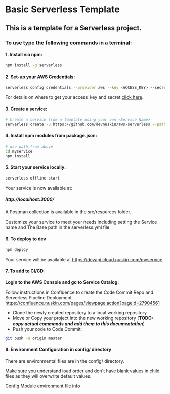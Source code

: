 # Basic Serverless Template 

## This is a template for a Serverless project.

### To use type the following commands in a terminal:

#### 1. Install via npm:

  ```bash
  npm install -g serverless
```

#### 2. Set-up your AWS Credentials:

  ```bash
  serverless config credentials --provider aws --key <ACCESS_KEY> --secret <ACCESS_SECRET>
```

For details on where to get your access_key and secret [click here](https://docs.aws.amazon.com/IAM/latest/UserGuide/id_credentials_access-keys.html#Using_CreateAccessKey).
    
#### 3. Create a service:
  ```bash
  # Create a service from a template using your own <Service Name>
  serverless create -u https://github.com/devnuskin/aws-serverless --path myservice
```
#### 4. Install npm modules from package.json:
  ```bash
  # use path from above
  cd myservice
  npm install
```

#### 5. Start your service locally:
  ```bash
  serverless offline start
```


Your service is now available at: 
##### http://localhost:3000/

A Postman collection is available in the src/resources folder.

Customize your service to meet your needs including setting the Service name and The Base path in the serverless.yml file

#### 6. To deploy to dev

  ```bash
  npm deploy
```

Your service will be available at https://devapi.cloud.nuskin.com/myservice

#### 7. To add to CI/CD
  **Login to the AWS Console and go to Service Catalog:**  

  Follow instructions in Confluence to create the Code Commit Repo and Serverless Pipeline Deployment.  
  https://confluence.nuskin.com/pages/viewpage.action?pageId=27904561

  - Clone the newly created repository to a local working repository
  - Move or Copy your project into the new working repository (**TODO: _copy actual commands and add them to this documentation_**)
  - Push your code to Code Commit:
  ```bash
  git push -u origin master
  ```

#### 8. Environment Configuration in config/ directory
There are environmental files are in the config/ directory.  

Make sure you understand load order and don't have blank values in child files as they will overwrite default values.

[Config Module environment file info](https://github.com/lorenwest/node-config/wiki/Configuration-Files)
